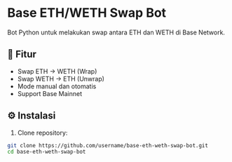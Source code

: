 # Base ETH/WETH Swap Bot

Bot Python untuk melakukan swap antara ETH dan WETH di Base Network.

## 🚀 Fitur
- Swap ETH → WETH (Wrap)
- Swap WETH → ETH (Unwrap) 
- Mode manual dan otomatis
- Support Base Mainnet

## ⚙️ Instalasi

1. Clone repository:
```bash
git clone https://github.com/username/base-eth-weth-swap-bot.git
cd base-eth-weth-swap-bot
